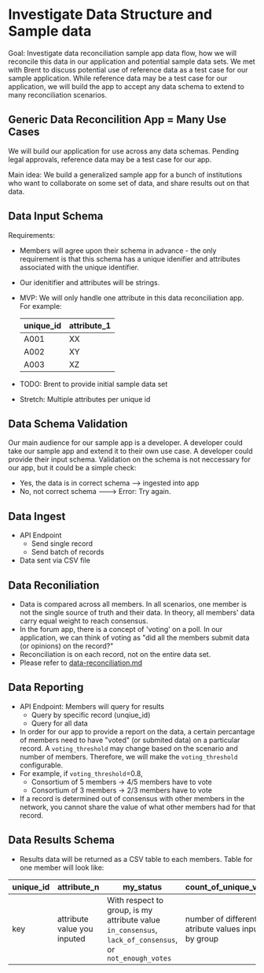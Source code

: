 # Investigate Data Structure and Sample data

Goal: Investigate data reconciliation sample app data flow, how we will reconcile this data in our application and potential sample data sets. We met with Brent to discuss potential use of reference data as a test case for our sample application. While reference data may be a test case for our application, we will build the app to accept any data schema to extend to many reconciliation scenarios.

## Generic Data Reconcilition App = Many Use Cases

We will build our application for use across any data schemas. Pending legal approvals, reference data may be a test case for our app.

Main idea: We build a generalized sample app for a bunch of institutions who want to collaborate on some set of data, and share results out on that data.

## Data Input Schema

Requirements:
- Members will agree upon their schema in advance - the only requirement is that this schema has a unique idenifier and attributes associated with the unique identifier.
- Our idenitifier and attributes will be strings. 
- MVP: We will only handle one attribute in this data reconciliation app. For example: 

    |unique_id   | attribute_1  | 
    |---|---|
    |A001  | XX  |
    |A002   | XY  |
    |A003   | XZ  |

- TODO: Brent to provide initial sample data set
- Stretch: Multiple attributes per unique id 

## Data Schema Validation
Our main audience for our sample app is a developer. A developer could take our sample app and extend it to their own use case. A developer could provide their input schema. Validation on the schema is not neccessary for our app, but it could be a simple check:

- Yes, the data is in correct schema --> ingested into app
- No, not correct schema ---> Error: Try again.

## Data Ingest

- API Endpoint
  - Send single record
  - Send batch of records
- Data sent via CSV file

## Data Reconiliation

- Data is compared across all members. In all scenarios, one member is not the single source of truth and their data. In theory, all members' data carry equal weight to reach consensus.
- In the forum app, there is a concept of 'voting' on a poll. In our application, we can think of voting as "did all the members submit data (or opinions) on the record?"
- Reconciliation is on each record, not on the entire data set.
- Please refer to [data-reconciliation.md](./data-reconciliation.md)

## Data Reporting

- API Endpoint: Members will query for results
  - Query by specific record (unqiue_id)
  - Query for all data
- In order for our app to provide a report on the data, a certain percantage of members need to have "voted" (or submited data) on a particular record. A `voting_threshold` may change based on the scenario and number of members. Therefore, we will make the `voting_threshold` configurable.
- For example, if `voting_threshold`=0.8, 
  - Consortium of 5 members -> 4/5 members have to vote
  - Consortium of 3 members -> 2/3 members have to vote
- If a record is determined out of consensus with other members in the network, you cannot share the value of what other members had for that record.

## Data Results Schema

- Results data will be returned as a CSV table to each members. Table for one member will look like:

| unique_id  | attribute_n  | my_status  | count_of_unique_values   | members_in_agreement  | majority_minority  |
|---|---|---|---|---|---|
| key  |  attribute value you inputed |  With respect to group, is my attribute value `in_consensus`, `lack_of_consensus`, or `not_enough_votes` | number of different atribute values inputed by group   | number of members who agree with the attribute value you provided  | are you in the majority or minority with the value provided? (`majority`, `minority`) |


